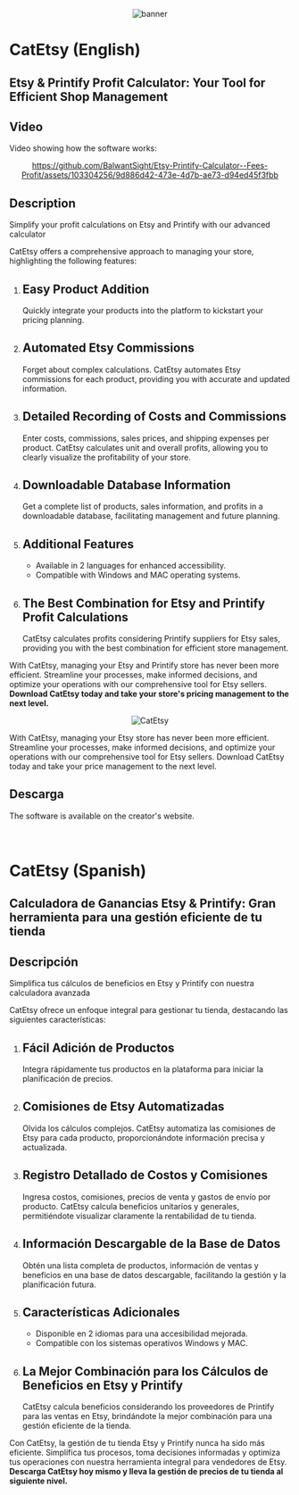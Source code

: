 <div align="center">
  
![banner](https://github.com/BalwantSight/Etsy-Printify-Calculator--Fees-Profit/assets/103304256/b016b425-6894-4b22-880e-02649469c8db)

</div>


<h1>CatEtsy (English)</h1>
<h2>Etsy & Printify Profit Calculator: Your Tool for Efficient Shop Management</h2>

<h2>Video</h2>
Video showing how the software works:

<div align="center">

https://github.com/BalwantSight/Etsy-Printify-Calculator--Fees-Profit/assets/103304256/9d886d42-473e-4d7b-ae73-d94ed45f3fbb

</div>

<h2>Description</h2>

<p>Simplify your profit calculations on Etsy and Printify with our advanced calculator</p>

<p>CatEtsy offers a comprehensive approach to managing your store, highlighting the following features:</p>

<ol>
  <li><h2>Easy Product Addition</h2>
    <p>Quickly integrate your products into the platform to kickstart your pricing planning.</p></li>

  <li><h2>Automated Etsy Commissions</h2>
    <p>Forget about complex calculations. CatEtsy automates Etsy commissions for each product, providing you with accurate and updated information.</p></li>

  <li><h2>Detailed Recording of Costs and Commissions</h2>
    <p>Enter costs, commissions, sales prices, and shipping expenses per product. CatEtsy calculates unit and overall profits, allowing you to clearly visualize the profitability of your store.</p></li>

  <li><h2>Downloadable Database Information</h2>
    <p>Get a complete list of products, sales information, and profits in a downloadable database, facilitating management and future planning.</p></li>

  <li><h2>Additional Features</h2>
    <ul>
      <li>Available in 2 languages for enhanced accessibility.</li>
      <li>Compatible with Windows and MAC operating systems.</li>
    </ul></li>

  <li><h2>The Best Combination for Etsy and Printify Profit Calculations</h2>
    <p>CatEtsy calculates profits considering Printify suppliers for Etsy sales, providing you with the best combination for efficient store management.</p></li>
</ol>

<p>With CatEtsy, managing your Etsy and Printify store has never been more efficient. Streamline your processes, make informed decisions, and optimize your operations with our comprehensive tool for Etsy sellers. <strong>Download CatEtsy today and take your store's pricing management to the next level.</strong></p>


<div align="center">
  
![CatEtsy](https://github.com/BalwantSight/Etsy-Printify-Calculator--Fees-Profit/assets/103304256/38f4e746-3cca-44db-adf6-79d4be39f615)

</div>


<p>With CatEtsy, managing your Etsy store has never been more efficient. Streamline your processes, make informed decisions, and optimize your operations with our comprehensive tool for Etsy sellers. Download CatEtsy today and take your price management to the next level.</p>

<h2>Descarga</h2>
The software is available on the creator's website.
<br>
<br>
<br>
<h1>CatEtsy (Spanish)</h1>
<h2>Calculadora de Ganancias Etsy & Printify: Gran herramienta para una gestión eficiente de tu tienda</h2>

<h2>Descripción</h2>

<p>Simplifica tus cálculos de beneficios en Etsy y Printify con nuestra calculadora avanzada</p>

<p>CatEtsy ofrece un enfoque integral para gestionar tu tienda, destacando las siguientes características:</p>

<ol>
  <li><h2>Fácil Adición de Productos</h2>
    <p>Integra rápidamente tus productos en la plataforma para iniciar la planificación de precios.</p></li>

  <li><h2>Comisiones de Etsy Automatizadas</h2>
    <p>Olvida los cálculos complejos. CatEtsy automatiza las comisiones de Etsy para cada producto, proporcionándote información precisa y actualizada.</p></li>

  <li><h2>Registro Detallado de Costos y Comisiones</h2>
    <p>Ingresa costos, comisiones, precios de venta y gastos de envío por producto. CatEtsy calcula beneficios unitarios y generales, permitiéndote visualizar claramente la rentabilidad de tu tienda.</p></li>

  <li><h2>Información Descargable de la Base de Datos</h2>
    <p>Obtén una lista completa de productos, información de ventas y beneficios en una base de datos descargable, facilitando la gestión y la planificación futura.</p></li>

  <li><h2>Características Adicionales</h2>
    <ul>
      <li>Disponible en 2 idiomas para una accesibilidad mejorada.</li>
      <li>Compatible con los sistemas operativos Windows y MAC.</li>
    </ul></li>

  <li><h2>La Mejor Combinación para los Cálculos de Beneficios en Etsy y Printify</h2>
    <p>CatEtsy calcula beneficios considerando los proveedores de Printify para las ventas en Etsy, brindándote la mejor combinación para una gestión eficiente de la tienda.</p></li>
</ol>

<p>Con CatEtsy, la gestión de tu tienda Etsy y Printify nunca ha sido más eficiente. Simplifica tus procesos, toma decisiones informadas y optimiza tus operaciones con nuestra herramienta integral para vendedores de Etsy. <strong>Descarga CatEtsy hoy mismo y lleva la gestión de precios de tu tienda al siguiente nivel.</strong></p>


